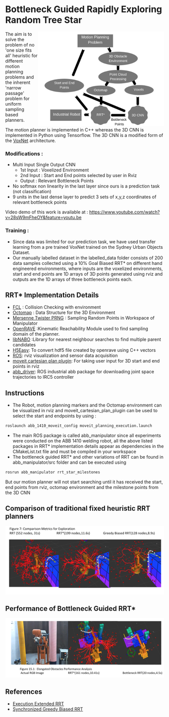 # Bottleneck Guided Rapidly Exploring Random Tree Star

<div align='right'>
  <img src='images/Flow chart 2 (1).png' width='400px' align='right'>
</div>


The aim is to solve the problem of no 'one size fits all' heuristic for different motion planning problems and the inherent 'narrow passage' problem for uniform sampling based planners. 

The motion planner is implemented in C++ whereas the 3D CNN is implemented in Python using Tensorflow. The 3D CNN is a modified form of the [VoxNet](https://www.ri.cmu.edu/pub_files/2015/9/voxnet_maturana_scherer_iros15.pdf) architecture. 

### Modifications :

* Multi Input Single Output CNN 
  * 1st Input : Voxelized Environment
  * 2nd Input : Start and End points selected by user in Rviz
  * Output : Relevant Bottleneck Points
* No softmax non linearity in the last layer since ours is a prediction task (not classification)
* 9 units in the last dense layer to predict 3 sets of x,y,z coordinates of relevant bottleneck points

Video demo of this work is available at : https://www.youtube.com/watch?v=28sW9mFheOY&feature=youtu.be
### Training :

* Since data was limited for our prediction task, we have used transfer learning from a pre trained VoxNet trained on the Sydney Urban Objects Dataset.
* Our manually labelled dataset in the labelled_data folder consists of 200 data samples collected using a 10% Goal Biased RRT* on different hand engineered environments, where inputs are the voxelized environments, start and end points are 1D arrays of 3D points generated using rviz and outputs are the 1D arrays of three bottleneck points each.

## RRT* Implementation Details 
* [FCL](https://github.com/flexible-collision-library/fcl) : Collision Checking with environment
* [Octomap](https://github.com/OctoMap/octomap) : Data Structure for the 3D Environment
* [Mersenne Twister PRNG](https://github.com/cslarsen/mersenne-twister) : Sampling Random Points in Workspace of Manipulator
* [OpenRAVE](https://github.com/rdiankov/openrave) :Kinematic Reachability Module used to find sampling domain of the planner.
* [libNABO](https://github.com/ethz-asl/libnabo) :Library for nearest neighbour searches to find multiple parent candidates
* [H5Easy](https://github.com/stevenwalton/H5Easy): To convert hdf5 file created by openrave using C++ vectors
* [ROS](https://github.com/ros): rviz visualization and sensor data acquisition
* [moveit cartesian plan plugin](https://github.com/ros-industrial-consortium/fermi/tree/hydro-devel): For taking user input for 3D start and end points in rviz
*  [abb_driver](https://github.com/ros-industrial/abb/tree/kinetic-devel/abb_driver): ROS industrial abb package for downloading joint space trajectories to IRC5 controller 

## Instructions 
* The Robot, motion planning markers and the Octomap environment can be visualized in rviz and moveit_cartesian_plan_plugin can be used to select the start and endpoints by using :
```bash
roslaunch abb_1410_moveit_config moveit_planning_execution.launch
```
* The main ROS package is called abb_manipulator since all experiments were conducted on the ABB 1410 welding robot, all the above listed packages in RRT* implementation details appear as dependencies in the CMakeList.txt file and must be compiled in your workspace
* The bottleneck guided RRT* and other variations of RRT can be found in abb_manipulator/src folder and can be executed using
```bash
rosrun abb_manipulator rrt_star_milestones
```
But our motion planner will not start searching until it has received the start, end points from rviz, octomap environment and the milestone points from the 3D CNN


## Comparison of traditional fixed heuristic RRT planners 
<div align='centre'>
  <img src='images/random exploration.png' width='800px' align='centre'>
</div>

## Performance of Bottleneck Guided RRT*
<div align='centre'>
  <img src='images/Intelligent Exploration.png' width='800px' align='centre'>
</div>

## References 
* [Execution Extended RRT](https://link.springer.com/content/pdf/10.1007/978-3-540-45135-8_23.pdf)
* [Synchronized Greedy Biased RRT](https://link.springer.com/content/pdf/10.1007/s12555-011-0417-7.pdf)




